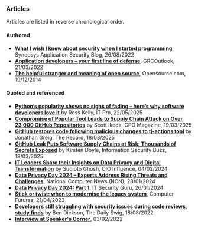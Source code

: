 ### Articles

Articles are listed in reverse chronological order.

#### Authored
- **[What I wish I knew about security when I started programming](https://www.synopsys.com/blogs/software-security/security-basics-for-developers/)**, Synopsys Application Security Blog, 26/08/2022
- **[Application developers – your first line of defense](https://grcoutlook.com/application-developers-your-first-line-of-defense/)**, GRCOutlook, 21/03/2022
- **[The helpful stranger and meaning of open source](https://opensource.com/life/14/12/the-meaning-of-open-source)**, Opensource.com, 19/12/2014

#### Quoted and referenced
- **[Python’s popularity shows no signs of fading – here’s why software developers love it](https://www.itpro.com/software/development/pythons-popularity-shows-no-signs-of-fading-heres-why-software-developers-love-it)** by Ross Kelly, IT Pro, 22/05/2025
- **[Compromise of Popular Tool Leads to Supply Chain Attack on Over 23,000 GitHub Repositories](https://www.cpomagazine.com/cyber-security/compromise-of-popular-tool-leads-to-supply-chain-attack-on-over-23000-github-repositories/)** by Scott Ikeda, CPO Magazine, 19/03/2025
- **[GitHub restores code following malicious changes to tj-actions tool](https://therecord.media/github-restores-code-malicious-tj-actions-changes)** by Jonathan Greig, The Record, 18/03/2025
- **[GitHub Leak Puts Software Supply Chains at Risk: Thousands of Secrets Exposed](https://informationsecuritybuzz.com/github-leak-software-supply-chain-risk/)** by Kirsten Doyle, Information Security Buzz, 18/03/2025
- **[IT Leaders Share their Insights on Data Privacy and Digital Transformation](https://cioinfluence.com/infosec/it-leaders-share-their-insights-on-data-privacy-and-digital-transformation/)** by Sudipto Ghosh, CIO Influence, 04/02/2024
- **[Data Privacy Day 2024 – Experts Address Rising Threats and Challenges](https://www.ncnonline.net/data-privacy-day-2024-experts-address-rising-threats-and-challenges/)**, National Computer News (NCN), 28/01/2024
- **[Data Privacy Day 2024: Part 1](https://www.itsecurityguru.org/2024/01/26/data-privacy-day-2024-part-1/)**, IT Security Guru, 26/01/2024
- **[Stick or twist: when to modernise the legacy system](https://www.computerfutures.com/en-gb/knowledge-hub/software-mobile-engineering/stick-or-twist-when-to-modernise-the-legacy-system)**, Computer Futures, 21/04/2023
- **[Developers still struggling with security issues during code reviews, study finds](https://portswigger.net/daily-swig/developers-still-struggling-with-security-issues-during-code-reviews-study-finds)** by Ben Dickson, The Daily Swig, 18/08/2022
- **[Interview at Speaker's Corner](https://eventible.com/learning/speakers-corner-featuring-allon-mureinik-senior-manager-at-synopsys-inc)**, 03/02/2022

